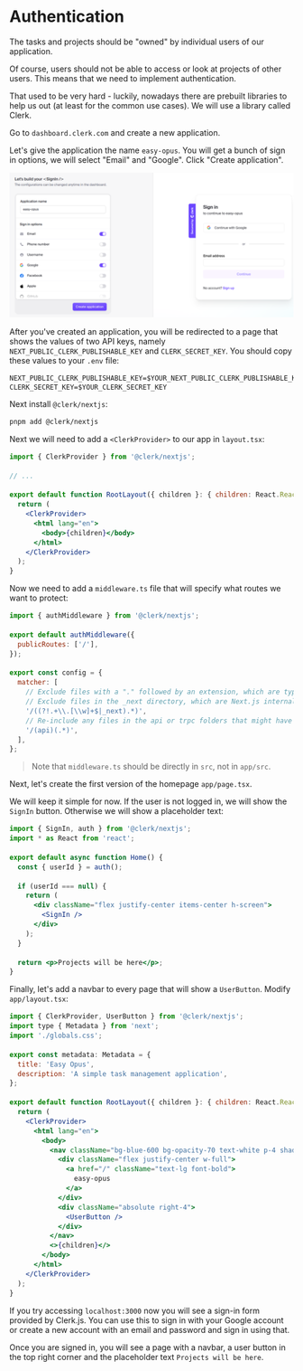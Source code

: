 # Authentication

The tasks and projects should be "owned" by individual users of our application.

Of course, users should not be able to access or look at projects of other users.
This means that we need to implement authentication.

That used to be very hard - luckily, nowadays there are prebuilt libraries to help us out (at least for the common use cases).
We will use a library called Clerk.

Go to `dashboard.clerk.com` and create a new application.

Let's give the application the name `easy-opus`.
You will get a bunch of sign in options, we will select "Email" and "Google".
Click "Create application".

![](images/new-auth-app.png)

After you've created an application, you will be redirected to a page that shows the values of two API keys, namely `NEXT_PUBLIC_CLERK_PUBLISHABLE_KEY` and `CLERK_SECRET_KEY`.
You should copy these values to your `.env` file:

```
NEXT_PUBLIC_CLERK_PUBLISHABLE_KEY=$YOUR_NEXT_PUBLIC_CLERK_PUBLISHABLE_KEY
CLERK_SECRET_KEY=$YOUR_CLERK_SECRET_KEY
```

Next install `@clerk/nextjs`:

```sh
pnpm add @clerk/nextjs
```

Next we will need to add a `<ClerkProvider>` to our app in `layout.tsx`:

```jsx
import { ClerkProvider } from '@clerk/nextjs';

// ...

export default function RootLayout({ children }: { children: React.ReactNode }) {
  return (
    <ClerkProvider>
      <html lang="en">
        <body>{children}</body>
      </html>
    </ClerkProvider>
  );
}
```

Now we need to add a `middleware.ts` file that will specify what routes we want to protect:

```jsx
import { authMiddleware } from '@clerk/nextjs';

export default authMiddleware({
  publicRoutes: ['/'],
});

export const config = {
  matcher: [
    // Exclude files with a "." followed by an extension, which are typically static files.
    // Exclude files in the _next directory, which are Next.js internals.
    '/((?!.+\\.[\\w]+$|_next).*)',
    // Re-include any files in the api or trpc folders that might have an extension
    '/(api)(.*)',
  ],
};
```

> Note that `middleware.ts` should be directly in `src`, not in `app/src`.

Next, let's create the first version of the homepage `app/page.tsx`.

We will keep it simple for now.
If the user is not logged in, we will show the `SignIn` button.
Otherwise we will show a placeholder text:

```jsx
import { SignIn, auth } from '@clerk/nextjs';
import * as React from 'react';

export default async function Home() {
  const { userId } = auth();

  if (userId === null) {
    return (
      <div className="flex justify-center items-center h-screen">
        <SignIn />
      </div>
    );
  }

  return <p>Projects will be here</p>;
}
```

Finally, let's add a navbar to every page that will show a `UserButton`.
Modify `app/layout.tsx`:

```jsx
import { ClerkProvider, UserButton } from '@clerk/nextjs';
import type { Metadata } from 'next';
import './globals.css';

export const metadata: Metadata = {
  title: 'Easy Opus',
  description: 'A simple task management application',
};

export default function RootLayout({ children }: { children: React.ReactNode }) {
  return (
    <ClerkProvider>
      <html lang="en">
        <body>
          <nav className="bg-blue-600 bg-opacity-70 text-white p-4 shadow-md flex items-center justify-between">
            <div className="flex justify-center w-full">
              <a href="/" className="text-lg font-bold">
                easy-opus
              </a>
            </div>
            <div className="absolute right-4">
              <UserButton />
            </div>
          </nav>
          <>{children}</>
        </body>
      </html>
    </ClerkProvider>
  );
}
```

If you try accessing `localhost:3000` now you will see a sign-in form provided by Clerk.js.
You can use this to sign in with your Google account or create a new account with an email and password and sign in using that.

Once you are signed in, you will see a page with a navbar, a user button in the top right corner and the placeholder text `Projects will be here`.
